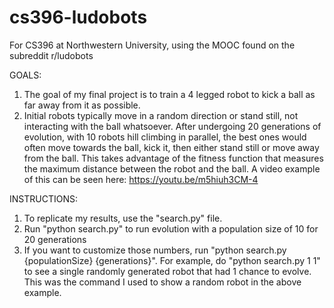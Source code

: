 # cs396-ludobots
For CS396 at Northwestern University, using the MOOC found on the subreddit r/ludobots

GOALS:
1. The goal of my final project is to train a 4 legged robot to kick a ball as far away from it as possible. 
2. Initial robots typically move in a random direction or stand still, not interacting with the ball whatsoever. After undergoing 20 generations of evolution, with 10 robots hill climbing in parallel, the best ones would often move towards the ball, kick it, then either stand still or move away from the ball. This takes advantage of the fitness function that measures the maximum distance between the robot and the ball. A video example of this can be seen here: https://youtu.be/m5hiuh3CM-4

INSTRUCTIONS:
1. To replicate my results, use the "search.py" file. 
2. Run "python search.py" to run evolution with a population size of 10 for 20 generations
3. If you want to customize those numbers, run "python search.py {populationSize} {generations}". For example, do "python search.py 1 1" to see a single randomly generated robot that had 1 chance to evolve. This was the command I used to show a random robot in the above example.